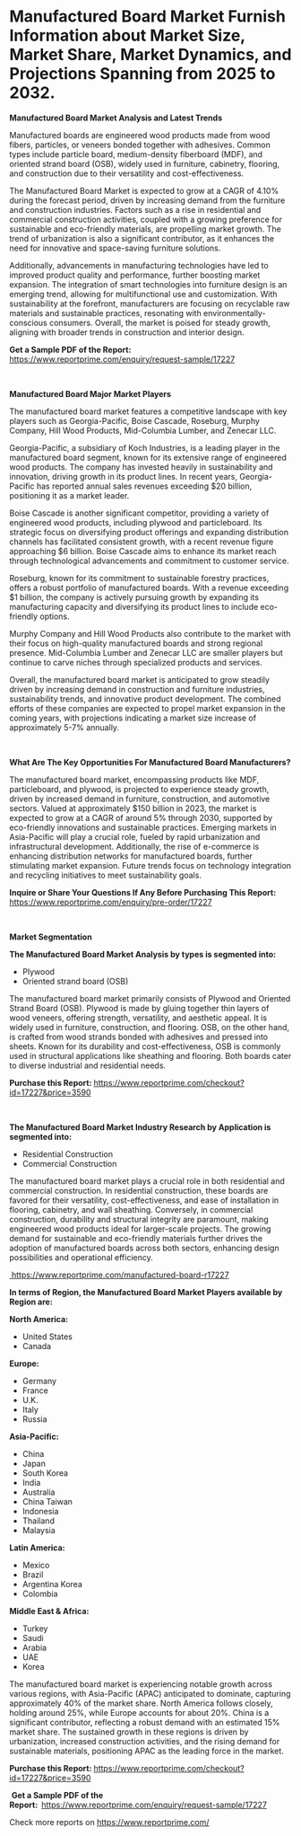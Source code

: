 <p><h1>Manufactured Board Market Furnish Information about Market Size, Market Share, Market Dynamics, and Projections Spanning from 2025 to 2032.</h1></p><p><strong>Manufactured Board Market Analysis and Latest Trends</strong></p>
<p><p>Manufactured boards are engineered wood products made from wood fibers, particles, or veneers bonded together with adhesives. Common types include particle board, medium-density fiberboard (MDF), and oriented strand board (OSB), widely used in furniture, cabinetry, flooring, and construction due to their versatility and cost-effectiveness.</p><p>The Manufactured Board Market is expected to grow at a CAGR of 4.10% during the forecast period, driven by increasing demand from the furniture and construction industries. Factors such as a rise in residential and commercial construction activities, coupled with a growing preference for sustainable and eco-friendly materials, are propelling market growth. The trend of urbanization is also a significant contributor, as it enhances the need for innovative and space-saving furniture solutions.</p><p>Additionally, advancements in manufacturing technologies have led to improved product quality and performance, further boosting market expansion. The integration of smart technologies into furniture design is an emerging trend, allowing for multifunctional use and customization. With sustainability at the forefront, manufacturers are focusing on recyclable raw materials and sustainable practices, resonating with environmentally-conscious consumers. Overall, the market is poised for steady growth, aligning with broader trends in construction and interior design.</p></p>
<p><strong>Get a Sample PDF of the Report:&nbsp;</strong> <a href="https://www.reportprime.com/enquiry/request-sample/17227?utm_campaign=2232&utm_medium=2&utm_source=Github&utm_content=ia&utm_term=18032025&utm_id=manufactured-board">https://www.reportprime.com/enquiry/request-sample/17227</a></p>
<p>&nbsp;</p>
<p><strong>Manufactured Board Major Market Players</strong></p>
<p><p>The manufactured board market features a competitive landscape with key players such as Georgia-Pacific, Boise Cascade, Roseburg, Murphy Company, Hill Wood Products, Mid-Columbia Lumber, and Zenecar LLC. </p><p>Georgia-Pacific, a subsidiary of Koch Industries, is a leading player in the manufactured board segment, known for its extensive range of engineered wood products. The company has invested heavily in sustainability and innovation, driving growth in its product lines. In recent years, Georgia-Pacific has reported annual sales revenues exceeding $20 billion, positioning it as a market leader.</p><p>Boise Cascade is another significant competitor, providing a variety of engineered wood products, including plywood and particleboard. Its strategic focus on diversifying product offerings and expanding distribution channels has facilitated consistent growth, with a recent revenue figure approaching $6 billion. Boise Cascade aims to enhance its market reach through technological advancements and commitment to customer service.</p><p>Roseburg, known for its commitment to sustainable forestry practices, offers a robust portfolio of manufactured boards. With a revenue exceeding $1 billion, the company is actively pursuing growth by expanding its manufacturing capacity and diversifying its product lines to include eco-friendly options. </p><p>Murphy Company and Hill Wood Products also contribute to the market with their focus on high-quality manufactured boards and strong regional presence. Mid-Columbia Lumber and Zenecar LLC are smaller players but continue to carve niches through specialized products and services.</p><p>Overall, the manufactured board market is anticipated to grow steadily driven by increasing demand in construction and furniture industries, sustainability trends, and innovative product development. The combined efforts of these companies are expected to propel market expansion in the coming years, with projections indicating a market size increase of approximately 5-7% annually.</p></p>
<p>&nbsp;</p>
<p><strong>What Are The Key Opportunities For Manufactured Board Manufacturers?</strong></p>
<p><p>The manufactured board market, encompassing products like MDF, particleboard, and plywood, is projected to experience steady growth, driven by increased demand in furniture, construction, and automotive sectors. Valued at approximately $150 billion in 2023, the market is expected to grow at a CAGR of around 5% through 2030, supported by eco-friendly innovations and sustainable practices. Emerging markets in Asia-Pacific will play a crucial role, fueled by rapid urbanization and infrastructural development. Additionally, the rise of e-commerce is enhancing distribution networks for manufactured boards, further stimulating market expansion. Future trends focus on technology integration and recycling initiatives to meet sustainability goals.</p></p>
<p><strong>Inquire or Share Your Questions If Any Before Purchasing This Report:</strong> <a href="https://www.reportprime.com/enquiry/pre-order/17227?utm_campaign=2232&utm_medium=2&utm_source=Github&utm_content=ia&utm_term=18032025&utm_id=manufactured-board">https://www.reportprime.com/enquiry/pre-order/17227</a></p>
<p>&nbsp;</p>
<p><strong>Market Segmentation</strong></p>
<p><strong>The Manufactured Board Market Analysis by types is segmented into:</strong></p>
<p><ul><li>Plywood</li><li>Oriented strand board (OSB)</li></ul></p>
<p><p>The manufactured board market primarily consists of Plywood and Oriented Strand Board (OSB). Plywood is made by gluing together thin layers of wood veneers, offering strength, versatility, and aesthetic appeal. It is widely used in furniture, construction, and flooring. OSB, on the other hand, is crafted from wood strands bonded with adhesives and pressed into sheets. Known for its durability and cost-effectiveness, OSB is commonly used in structural applications like sheathing and flooring. Both boards cater to diverse industrial and residential needs.</p></p>
<p><strong>Purchase this Report:&nbsp;</strong><a href="https://www.reportprime.com/checkout?id=17227&price=3590&utm_campaign=2232&utm_medium=2&utm_source=Github&utm_content=ia&utm_term=18032025&utm_id=manufactured-board">https://www.reportprime.com/checkout?id=17227&price=3590</a></p>
<p>&nbsp;</p>
<p><strong>The Manufactured Board Market Industry Research by Application is segmented into:</strong></p>
<p><ul><li>Residential Construction</li><li>Commercial Construction</li></ul></p>
<p><p>The manufactured board market plays a crucial role in both residential and commercial construction. In residential construction, these boards are favored for their versatility, cost-effectiveness, and ease of installation in flooring, cabinetry, and wall sheathing. Conversely, in commercial construction, durability and structural integrity are paramount, making engineered wood products ideal for larger-scale projects. The growing demand for sustainable and eco-friendly materials further drives the adoption of manufactured boards across both sectors, enhancing design possibilities and operational efficiency.</p></p>
<p><a href="https://www.reportprime.com/manufactured-board-r17227?utm_campaign=2232&utm_medium=2&utm_source=Github&utm_content=ia&utm_term=18032025&utm_id=manufactured-board">&nbsp;https://www.reportprime.com/manufactured-board-r17227</a></p>
<p><strong>In terms of Region, the Manufactured Board Market Players available by Region are:</strong></p>
<p>
    <p> <strong> North America: </strong>
        <ul>
            <li>United States</li>
            <li>Canada</li>
        </ul>
        </p> 
    <p> <strong> Europe: </strong>
        <ul>
            <li>Germany</li>
            <li>France</li>
            <li>U.K.</li>
            <li>Italy</li>
            <li>Russia</li>
        </ul>
        </p> 
    <p> <strong> Asia-Pacific: </strong>
        <ul>
            <li>China</li>
            <li>Japan</li>
            <li>South Korea</li>
            <li>India</li>
            <li>Australia</li>
            <li>China Taiwan</li>
            <li>Indonesia</li>
            <li>Thailand</li>
            <li>Malaysia</li>
        </ul>
        </p> 
    <p> <strong> Latin America: </strong>
        <ul>
            <li>Mexico</li>
            <li>Brazil</li>
            <li>Argentina Korea</li>
            <li>Colombia</li>
        </ul>
        </p> 
    <p> <strong> Middle East & Africa: </strong>
        <ul>
            <li>Turkey</li>
            <li>Saudi</li>
            <li>Arabia</li>
            <li>UAE</li>
            <li>Korea</li>
        </ul>
    </p>
    </p>
<p><p>The manufactured board market is experiencing notable growth across various regions, with Asia-Pacific (APAC) anticipated to dominate, capturing approximately 40% of the market share. North America follows closely, holding around 25%, while Europe accounts for about 20%. China is a significant contributor, reflecting a robust demand with an estimated 15% market share. The sustained growth in these regions is driven by urbanization, increased construction activities, and the rising demand for sustainable materials, positioning APAC as the leading force in the market.</p></p>
<p><strong>Purchase this Report: </strong><a href="https://www.reportprime.com/checkout?id=17227&price=3590&utm_campaign=2232&utm_medium=2&utm_source=Github&utm_content=ia&utm_term=18032025&utm_id=manufactured-board">https://www.reportprime.com/checkout?id=17227&price=3590</a></p>
<p>&nbsp;<strong>Get a Sample PDF of the Report:&nbsp;&nbsp;</strong><a href="https://www.reportprime.com/enquiry/request-sample/17227?utm_campaign=2232&utm_medium=2&utm_source=Github&utm_content=ia&utm_term=18032025&utm_id=manufactured-board">https://www.reportprime.com/enquiry/request-sample/17227</a></p>
<p><strong></strong></p>
<p>Check more reports on <a href="https://www.reportprime.com/?utm_campaign=2232&utm_medium=2&utm_source=Github&utm_content=ia&utm_term=18032025&utm_id=manufactured-board">https://www.reportprime.com/</a></p>